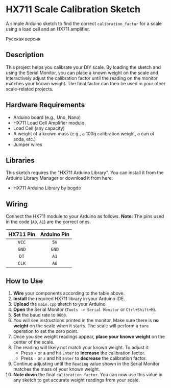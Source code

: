 # HX711 Scale Calibration Sketch

A simple Arduino sketch to find the correct `calibration_factor` for a scale using a load cell and an HX711 amplifier.

Русская версия

## Description

This project helps you calibrate your DIY scale. By loading the sketch and using the Serial Monitor, you can place a known weight on the scale and interactively adjust the calibration factor until the reading on the monitor matches your known weight. The final factor can then be used in your other scale-related projects.

## Hardware Requirements

*   Arduino board (e.g., Uno, Nano)
*   HX711 Load Cell Amplifier module
*   Load Cell (any capacity)
*   A weight of a known mass (e.g., a 100g calibration weight, a can of soda, etc.)
*   Jumper wires

## Libraries

This sketch requires the "HX711 Arduino Library". You can install it from the Arduino Library Manager or download it from here:
*   HX711 Arduino Library by bogde

## Wiring

Connect the HX711 module to your Arduino as follows. **Note:** The pins used in the code (`A0`, `A1`) are the correct ones.

| HX711 Pin | Arduino Pin |
| :-------: | :---------: |
|   `VCC`   |     `5V`    |
|   `GND`   |     `GND`   |
|   `DT`    |     `A1`    |
|   `CLK`   |     `A0`    |

## How to Use

1.  **Wire** your components according to the table above.
2.  **Install** the required HX711 library in your Arduino IDE.
3.  **Upload** the `main.cpp` sketch to your Arduino.
4.  **Open** the Serial Monitor (`Tools -> Serial Monitor` or `Ctrl+Shift+M`).
5.  **Set** the baud rate to `9600`.
6.  You will see instructions printed in the monitor. Make sure there is **no weight** on the scale when it starts. The scale will perform a `tare` operation to set the zero point.
7.  Once you see weight readings appear, **place your known weight** on the center of the scale.
8.  The reading will likely not match your known weight. To adjust it:
    *   Press `+` or `a` and hit `Enter` to **increase** the calibration factor.
    *   Press `-` or `z` and hit `Enter` to **decrease** the calibration factor.
9.  Continue adjusting until the `Reading` value shown in the Serial Monitor matches the mass of your known weight.
10. **Note down** the final `calibration_factor`. You can now use this value in any sketch to get accurate weight readings from your scale.